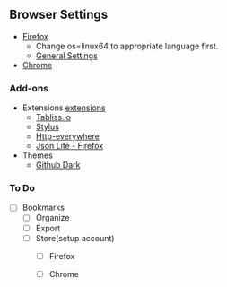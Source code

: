 ## Browser Settings
* [Firefox](https://download.mozilla.org/?product=firefox-latest-ssl&os=linux64&lang=en-US)
    * Change os=linux64 to appropriate language first.
    * [General Settings](about:preferences)
* [Chrome](https://www.google.com/chrome/)

### Add-ons
* Extensions [extensions](<!-- link to viewable txt file -->)
    * [Tabliss.io](https://tabliss.io)
    * [Stylus](https://addons.mozilla.org/addon/tabliss?src=external-tabliss.io)
    * [Http-everywhere](https://www.eff.org/https-everywhere)
    * [Json Lite - Firefox](https://addons.mozilla.org/en-US/firefox/addon/json-lite/) 
* Themes 
    * [Github Dark](https://github.com/StylishThemes/GitHub-Dark)

### To Do
* [ ] Bookmarks
    * [ ] Organize
    * [ ] Export
    * [ ] Store(setup account)
        * [ ] Firefox
        * [ ] Chrome


<!--
    * [Bullet Point text](Linked Address here)
        * Description of address above

    -[ ] empty to do 
-->